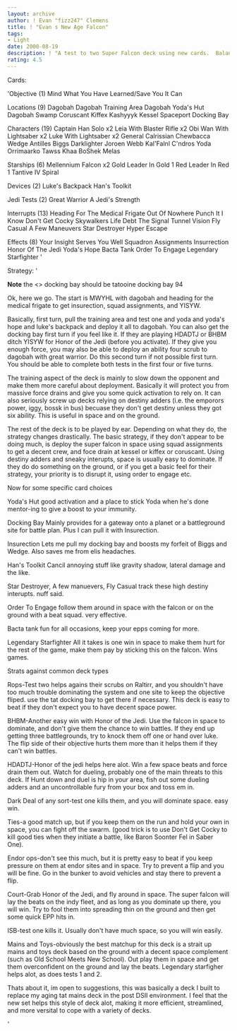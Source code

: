 ```yaml
---
layout: archive
author: ! Evan "fizz247" Clemens
title: ! "Evan s New Age Falcon"
tags:
- Light
date: 2000-08-19
description: ! "A test to two Super Falcon deck using new cards.  Balanced and powerful, this deck focuses on space drains and battles to win."
rating: 4.5
---
```

Cards: 

'Objective (1)
Mind What You Have Learned/Save You It Can

Locations (9)
Dagobah
Dagobah Training Area
Dagobah Yoda's Hut
Dagobah Swamp
Coruscant
Kiffex
Kashyyyk
Kessel
Spaceport Docking Bay

Characters (19)
Captain Han Solo x2
Leia With Blaster Rifle x2
Obi Wan With Lightsaber x2
Luke With Lightsaber x2
General Calrissian
Chewbacca
Wedge Antilles
Biggs Darklighter
Joroen Webb
Kal'Falnl C'ndros
Yoda
Orrimaarko
Tawss Khaa
BoShek
Melas

Starships (6)
Mellennium Falcon x2
Gold Leader In Gold 1
Red Leader In Red 1
Tantive IV
Spiral

Devices (2)
Luke's Backpack
Han's Toolkit

Jedi Tests (2)
Great Warrior
A Jedi's Strength

Interrupts (13)
Heading For The Medical Frigate
Out Of Nowhere
Punch It
I Know
Don't Get Cocky
Skywalkers
Life Debt
The Signal
Tunnel Vision
Fly Casual
A Few Maneuvers
Star Destroyer
Hyper Escape

Effects (8)
Your Insight Serves You Well
Squadron Assignments
Insurrection
Honor Of The Jedi
Yoda's Hope
Bacta Tank
Order To Engage
Legendary Starfighter
'

Strategy: '

****Note**** the <> docking bay should be tatooine docking bay 94

Ok, here we go.  The start is MWYHL with dagobah and heading for the medical frigate to get insurection, squad assignments, and YISYW.

Basically, first turn, pull the training area and test one and yoda and yoda's hope and luke's backpack and deploy it all to dagobah.  You can also get the docking bay first turn if you feel like it.  If they are playing HDADTJ or BHBM ditch YISYW for Honor of the Jedi (before you activate).	If they give you enough force, you may also be able to deploy an ability four scrub to dagobah with great warrior.  Do this second turn if not possible first turn.  You should be able to complete both tests in the first four or five turns.

The training aspect of the deck is mainly to slow down the opponent and make them more careful about deployment.  Basically it will protect you from massive force drains and give you some quick activation to rely on. It can also seriously screw up decks relying on destiny adders (i.e. the emporors power, iggy, bossk in bus) becuase they don't get destiny unless they got six ability.  This is useful in space and on the ground.

The rest of the deck is to be played by ear.  Depending on what they do, the strategy changes drastically.  The basic strategy, if they don't appear to be doing much, is deploy the super falcon in space using squad assignments to get a decent crew, and foce drain at kessel or kiffex or coruscant.  Using destiny adders and sneaky interupts, space is usually easy to dominate.  If they do do something on the ground, or if you get a basic feel for their strategy, your priority is to disrupt it, using order to engage etc.

Now for some specific card choices

Yoda's Hut good activation and a place to stick Yoda when he's done mentor-ing to give a boost to your immunity.

Docking Bay Mainly provides for a gateway onto a planet or a battleground site for battle plan.  Plus I can pull it with Insurection.

Insurection  Lets me pull my docking bay and boosts my forfeit of Biggs and Wedge.  Also saves me from elis headaches.

Han's Toolkit  Cancil annoying stuff like gravity shadow, lateral damage and the like.

Star Destroyer, A few manuevers, Fly Casual track these high destiny interupts.  nuff said.

Order To Engage  follow them around in space with the falcon or on the ground with a beat squad.  very effective.

Bacta tank fun for all occasions, keep your epps coming for more.

Legendary Starfighter All it takes is one win in space to make them hurt for the rest of the game, make them pay by sticking this on the falcon.  Wins games.

Strats against common deck types

Rops-Test two helps agains their scrubs on Raltirr, and you shouldn't have too much trouble dominating the system and one site to keep the objective fliped.  use the tat docking bay to get there if necessary.  This deck is easy to beat if they don't expect you to have decent space power.

BHBM-Another easy win with Honor of the Jedi.  Use the falcon in space to dominate, and don't give them the chance to win battles.  If they end up getting three battlegrounds, try to knock them off one or hand over luke.  The flip side of their objective hurts them more than it helps them if they can't win battles.

HDADTJ-Honor of the jedi helps here alot.  Win a few space beats and force drain them out.  Watch for dueling, probably one of the main threats to this deck.  If Hunt down and duel is hip in your area, fish out some dueling adders and an uncontrollable fury from your box and toss em in.

Dark Deal of any sort-test one kills them, and you will dominate space.  easy win.

Ties-a good match up, but if you keep them on the run and hold your own in space, you can fight off the swarm.	(good trick is to use Don't Get Cocky to kill good ties when they initiate a battle, like Baron Soonter Fel in Saber One).

Endor ops-don't see this much, but it is pretty easy to beat if you keep pressure on them at endor sites and in space.  Try to prevent a flip and you will be fine.  Go in the bunker to avoid vehicles and stay there to prevent a flip.

Court-Grab Honor of the Jedi, and fly around in space.	The super falcon will lay the beats on the indy fleet, and as long as you dominate up there, you will win.  Try to fool them into spreading thin on the ground and then get some quick EPP hits in.

ISB-test one kills it.	Usually don't have much space, so you will win easily.

Mains and Toys-obviously the best matchup for this deck is a strait up mains and toys deck based on the ground with a decent space complement (such as Old School Meets New School).  Out play them in space and get them overconfident on the ground and lay the beats.  Legendary starfigher helps alot, as does tests 1 and 2.

Thats about it, im open to suggestions, this was basically a deck I built to replace my aging tat mains deck in the post DSII environment.  I feel that the new set helps this style of deck alot, making it more efficient, streamlined, and more versital to cope with a variety of decks.

'